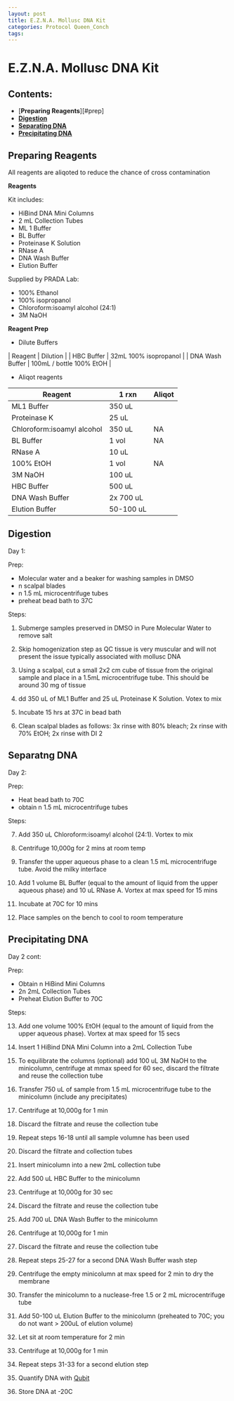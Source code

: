 ```yaml
---
layout: post
title: E.Z.N.A. Mollusc DNA Kit
categories: Protocol Queen_Conch
tags: 
---
```


# E.Z.N.A. Mollusc DNA Kit

## Contents:
- [**Preparing Reagents**][#prep]    
- [**Digestion**](#dig)     
- [**Separating DNA**](#sep)      
- [**Precipitating DNA**](#prec)    

## <a name="prep"></a> **Preparing Reagents**

All reagents are aliqoted to reduce the chance of cross contamination

**Reagents**

Kit includes: 

- HiBind DNA Mini Columns
- 2 mL Collection Tubes
- ML 1 Buffer
- BL Buffer
- Proteinase K Solution
- RNase A
- DNA Wash Buffer
- Elution Buffer

Supplied by PRADA Lab: 

- 100% Ethanol
- 100% isopropanol
- Chloroform:isoamyl alcohol (24:1)
- 3M NaOH


**Reagent Prep**

- Dilute Buffers 

| Reagent         | Dilution                 | 
| HBC Buffer      | 32mL 100% isopropanol    | 
| DNA Wash Buffer | 100mL / bottle 100% EtOH | 


- Aliqot reagents 

| Reagent                    | 1 rxn     | Aliqot | 
|----------------------------|-----------|--------|
| ML1 Buffer                 | 350 uL    |        |
| Proteinase K               | 25 uL     |        |
| Chloroform:isoamyl alcohol | 350 uL    | NA     |
| BL Buffer                  | 1 vol     | NA     | 
| RNase A                    | 10 uL     |        |
| 100% EtOH                  | 1 vol     | NA     | 
| 3M NaOH                    | 100 uL    |        |
| HBC Buffer                 | 500 uL    |        | 
| DNA Wash Buffer            | 2x 700 uL |        | 
| Elution Buffer             | 50-100 uL |        |



## <a name="dig"></a> **Digestion**

Day 1:


Prep: 

- Molecular water and a beaker for washing samples in DMSO
- n scalpal blades
- n 1.5 mL microcentrifuge tubes
- preheat bead bath to 37C


Steps: 

1. Submerge samples preserved in DMSO in Pure Molecular Water to remove salt

2. Skip homogenization step as QC tissue is very muscular and will not present the issue typically associated with mollusc DNA

3. Using a scalpal, cut a small 2x2 cm cube of tissue from the original sample and place in a 1.5mL microcentrifuge tube. This should be around 30 mg of tissue

4. dd 350 uL of ML1 Buffer and 25 uL Proteinase K Solution. Votex to mix

5. Incubate 15 hrs at 37C in bead bath

6. Clean scalpal blades as follows: 3x rinse with 80% bleach; 2x rinse with 70% EtOH; 2x rinse with DI 2
 


## <a name="sep"></a> **Separatng DNA**

Day 2: 


Prep: 
- Heat bead bath to 70C
- obtain n 1.5 mL microcentrifuge tubes


Steps: 

7. Add 350 uL Chloroform:isoamyl alcohol (24:1). Vortex to mix

8. Centrifuge 10,000g for 2 mins at room temp

9. Transfer the upper aqueous phase to a clean 1.5 mL microcentrifuge tube. Avoid the milky interface

10. Add 1 volume BL Buffer (equal to the amount of liquid from the upper aqueous phase) and 10 uL RNase A. Vortex at max speed for 15 mins

11. Incubate at 70C for 10 mins

12. Place samples on the bench to cool to room temperature



## <a name="prec"></a> **Precipitating DNA**

Day 2 cont: 


Prep: 
- Obtain n HiBind Mini Columns
- 2n 2mL Collection Tubes
- Preheat Elution Buffer to 70C


Steps: 

13. Add one volume 100% EtOH (equal to the amount of liquid from the upper aqueous phase). Vortex at max speed for 15 secs

14. Insert 1 HiBind DNA Mini Column into a 2mL Collection Tube 

15. To equilibrate the columns (optional) add 100 uL 3M NaOH to the minicolumn, centrifuge at mmax speed for 60 sec, discard the filtrate and reuse the collection tube

16. Transfer 750 uL of sample from 1.5 mL microcentrifuge tube to the minicolumn (include any precipitates)

17. Centrifuge at 10,000g for 1 min

18. Discard the filtrate and reuse the collection tube

19. Repeat steps 16-18 until all sample volumne has been used

20. Discard the filtrate and collection tubes 

21. Insert minicolumn into a new 2mL collection tube

22. Add 500 uL HBC Buffer to the minicolumn 

23. Centrifuge at 10,000g for 30 sec

24. Discard the filtrate and reuse the collection tube

25. Add 700 uL DNA Wash Buffer to the minicolumn 

26. Centrifuge at 10,000g for 1 min

27. Discard the filtrate and reuse the collection tube

28. Repeat steps 25-27 for a second DNA Wash Buffer wash step

29. Centrifuge the empty minicolumn at max speed for 2 min to dry the membrane

30. Transfer the minicolumn to a nuclease-free 1.5 or 2 mL microcentrifuge tube 

31. Add 50-100 uL Elution Buffer to the minicolumn (preheated to 70C; you do not want > 200uL of elution volume) 

32. Let sit at room temperature for 2 min

33. Centrifuge at 10,000g for 1 min

34. Repeat steps 31-33 for a second elution step

35. Quantify DNA with [Qubit](https://github.com/meschedl/PPP-Lab-Resources/blob/master/Protocols_and_Lab_Resources/DNA_Quality_Control/Biotium_Prada_DNA_Qubit.md)

36. Store DNA at -20C


